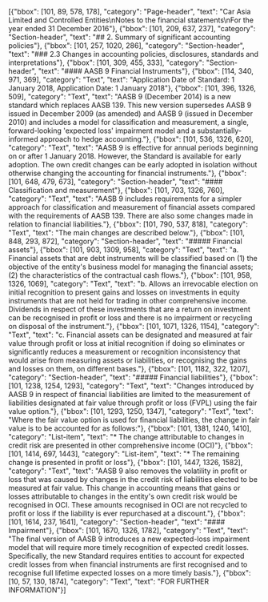 [{"bbox": [101, 89, 578, 178], "category": "Page-header", "text": "Car Asia Limited and Controlled Entities\nNotes to the financial statements\nFor the year ended 31 December 2016"}, {"bbox": [101, 209, 637, 237], "category": "Section-header", "text": "## 2. Summary of significant accounting policies"}, {"bbox": [101, 257, 1020, 286], "category": "Section-header", "text": "### 2.3 Changes in accounting policies, disclosures, standards and interpretations"}, {"bbox": [101, 309, 455, 333], "category": "Section-header", "text": "#### AASB 9 Financial Instruments"}, {"bbox": [114, 340, 971, 369], "category": "Text", "text": "Application Date of Standard: 1 January 2018, Application Date: 1 January 2018"}, {"bbox": [101, 396, 1326, 509], "category": "Text", "text": "AASB 9 (December 2014) is a new standard which replaces AASB 139. This new version supersedes AASB 9 issued in December 2009 (as amended) and AASB 9 (issued in December 2010) and includes a model for classification and measurement, a single, forward-looking 'expected loss' impairment model and a substantially-informed approach to hedge accounting."}, {"bbox": [101, 536, 1326, 620], "category": "Text", "text": "AASB 9 is effective for annual periods beginning on or after 1 January 2018. However, the Standard is available for early adoption. The own credit changes can be early adopted in isolation without otherwise changing the accounting for financial instruments."}, {"bbox": [101, 648, 479, 673], "category": "Section-header", "text": "#### Classification and measurement"}, {"bbox": [101, 703, 1326, 760], "category": "Text", "text": "AASB 9 includes requirements for a simpler approach for classification and measurement of financial assets compared with the requirements of AASB 139. There are also some changes made in relation to financial liabilities."}, {"bbox": [101, 790, 537, 818], "category": "Text", "text": "The main changes are described below."}, {"bbox": [101, 848, 293, 872], "category": "Section-header", "text": "##### Financial assets"}, {"bbox": [101, 903, 1309, 958], "category": "Text", "text": "a. Financial assets that are debt instruments will be classified based on (1) the objective of the entity's business model for managing the financial assets; (2) the characteristics of the contractual cash flows."}, {"bbox": [101, 958, 1326, 1069], "category": "Text", "text": "b. Allows an irrevocable election on initial recognition to present gains and losses on investments in equity instruments that are not held for trading in other comprehensive income. Dividends in respect of these investments that are a return on investment can be recognised in profit or loss and there is no impairment or recycling on disposal of the instrument."}, {"bbox": [101, 1071, 1326, 1154], "category": "Text", "text": "c. Financial assets can be designated and measured at fair value through profit or loss at initial recognition if doing so eliminates or significantly reduces a measurement or recognition inconsistency that would arise from measuring assets or liabilities, or recognising the gains and losses on them, on different bases."}, {"bbox": [101, 1182, 322, 1207], "category": "Section-header", "text": "##### Financial liabilities"}, {"bbox": [101, 1238, 1254, 1293], "category": "Text", "text": "Changes introduced by AASB 9 in respect of financial liabilities are limited to the measurement of liabilities designated at fair value through profit or loss (FVPL) using the fair value option."}, {"bbox": [101, 1293, 1250, 1347], "category": "Text", "text": "Where the fair value option is used for financial liabilities, the change in fair value is to be accounted for as follows:"}, {"bbox": [101, 1381, 1240, 1410], "category": "List-item", "text": "* The change attributable to changes in credit risk are presented in other comprehensive income (OCI)"}, {"bbox": [101, 1414, 697, 1443], "category": "List-item", "text": "* The remaining change is presented in profit or loss"}, {"bbox": [101, 1447, 1326, 1582], "category": "Text", "text": "AASB 9 also removes the volatility in profit or loss that was caused by changes in the credit risk of liabilities elected to be measured at fair value. This change in accounting means that gains or losses attributable to changes in the entity's own credit risk would be recognised in OCI. These amounts recognised in OCI are not recycled to profit or loss if the liability is ever repurchased at a discount."}, {"bbox": [101, 1614, 237, 1641], "category": "Section-header", "text": "#### Impairment"}, {"bbox": [101, 1670, 1326, 1782], "category": "Text", "text": "The final version of AASB 9 introduces a new expected-loss impairment model that will require more timely recognition of expected credit losses. Specifically, the new Standard requires entities to account for expected credit losses from when financial instruments are first recognised and to recognise full lifetime expected losses on a more timely basis."}, {"bbox": [10, 57, 130, 1874], "category": "Text", "text": "FOR FURTHER INFORMATION"}]